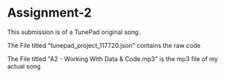 # Assignment-2

This submission is of a TunePad original song.

The File titled "tunepad_project_117720.json" contains the raw code

The File titled "A2 - Working With Data & Code.mp3" is the mp3 file of my actual song

